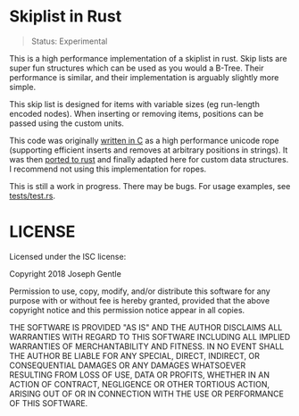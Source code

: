 # Skiplist in Rust

> Status: Experimental

This is a high performance implementation of a skiplist in rust. Skip lists are super fun structures which can be used as you would a B-Tree. Their performance is similar, and their implementation is arguably slightly more simple.

This skip list is designed for items with variable sizes (eg run-length encoded nodes). When inserting or removing items, positions can be passed using the custom units.

This code was originally [written in C](https://github.com/josephg/librope) as a high performance unicode rope (supporting efficient inserts and removes at arbitrary positions in strings). It was then [ported to rust](https://github.com/josephg/rustrope) and finally adapted here for custom data structures. I recommend not using this implementation for ropes.

This is still a work in progress. There may be bugs. For usage examples, see [tests/test.rs](tests/test.rs).


# LICENSE

Licensed under the ISC license:

Copyright 2018 Joseph Gentle

Permission to use, copy, modify, and/or distribute this software for any purpose with or without fee is hereby granted, provided that the above copyright notice and this permission notice appear in all copies.

THE SOFTWARE IS PROVIDED "AS IS" AND THE AUTHOR DISCLAIMS ALL WARRANTIES WITH REGARD TO THIS SOFTWARE INCLUDING ALL IMPLIED WARRANTIES OF MERCHANTABILITY AND FITNESS. IN NO EVENT SHALL THE AUTHOR BE LIABLE FOR ANY SPECIAL, DIRECT, INDIRECT, OR CONSEQUENTIAL DAMAGES OR ANY DAMAGES WHATSOEVER RESULTING FROM LOSS OF USE, DATA OR PROFITS, WHETHER IN AN ACTION OF CONTRACT, NEGLIGENCE OR OTHER TORTIOUS ACTION, ARISING OUT OF OR IN CONNECTION WITH THE USE OR PERFORMANCE OF THIS SOFTWARE.